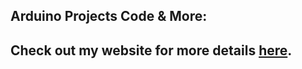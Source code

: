 ## Arduino Projects Code & More:
## Check out my website for more details <a href='https://electralab.vercel.app'>here</a>.
